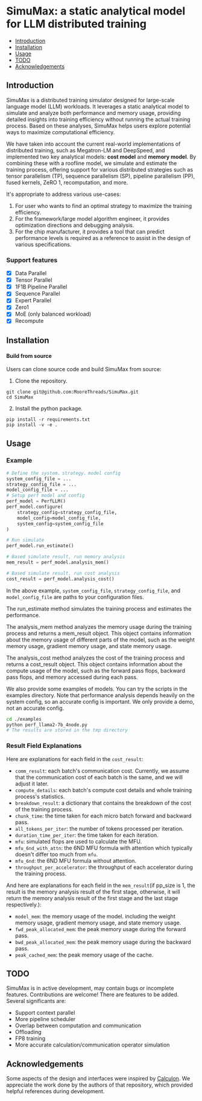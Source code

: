 # SimuMax: a static analytical model for LLM distributed training

* [Introduction](#introduction)
* [Installation](#installation)
* [Usage](#usage)
* [TODO](#todo)
* [Acknowledgements](#acknowledgements)

## Introduction
SimuMax is a distributed training simulator designed for large-scale language model (LLM) workloads. It leverages a static analytical model to simulate and analyze both performance and memory usage, providing detailed insights into training efficiency without running the actual training process. Based on these analyses, SimuMax helps users explore potential ways to maximize computational efficiency.

We have taken into account the current real-world implementations of distributed training, such as Megatron-LM and DeepSpeed, and implemented two key analytical models: **cost model** and **memory model**. By combining these with a roofline model, we simulate and estimate the training process, offering support for various distributed strategies such as tensor parallelism (TP), sequence parallelism (SP), pipeline parallelism (PP), fused kernels, ZeRO 1, recomputation, and more.

It's appropriate to address various use-cases:
1. For user who wants to find an optimal strategy to maximize the training efficiency.
2. For the framework/large model algorithm engineer, it provides optimization directions and debugging analysis.
3. For the chip manufacturer, it provides a tool that can predict performance levels is required as a reference to assist in the design of various specifications.



### Support features
- [x] Data Parallel
- [x] Tensor Parallel
- [x] 1F1B Pipeline Parallel
- [x] Sequence Parallel
- [x] Expert Parallel
- [x] Zero1
- [x] MoE (only balanced workload)
- [x] Recompute

## Installation
#### Build from source
Users can clone source code and build SimuMax from source:

1. Clone the repository.
```shell
git clone git@github.com:MooreThreads/SimuMax.git
cd SimuMax
```

2. Install the python package.
```shell
pip install -r requirements.txt
pip install -v -e .
```


## Usage

### Example
```python
# Define the system、strategy、model config
system_config_file = ...
strategy_config_file = ...
model_config_file = ...
# Setup perf model and config
perf_model = PerfLLM()
perf_model.configure(
    strategy_config=strategy_config_file, 
    model_config=model_config_file, 
    system_config=system_config_file
)

# Run simulate
perf_model.run_estimate()

# Based simulate result, run memory analysis
mem_result = perf_model.analysis_mem()

# Based simulate result, run cost analysis
cost_result = perf_model.analysis_cost()
```
In the above example, `system_config_file`, `strategy_config_file`, and `model_config_file` are paths to your configuration files.

The run_estimate method simulates the training process and estimates the performance.

The analysis_mem method analyzes the memory usage during the training process and returns a mem_result object. This object contains information about the memory usage of different parts of the model, such as the weight memory usage, gradient memory usage, and state memory usage.

The analysis_cost method analyzes the cost of the training process and returns a cost_result object. This object contains information about the compute usage of the model, such as the forward pass flops, backward pass flops, and memory accessed during each pass.

We also provide some examples of models. You can try the scripts in the examples directory. 
Note that performance analysis depends heavily on the system config, so an accurate config is important. We only provide a demo, not an accurate config.

```bash
cd ./examples
python perf_llama2-7b_4node.py
# The results are stored in the tmp directory
```


### Result Field Explanations
Here are explanations for each field in the `cost_result`:
- `comm_result`: each batch's communication cost. Currently, we assume that the communication cost of each batch is the same, and we will adjust it later.
- `compute_details`: each batch's compute cost details and whole training process's statistics.
- `breakdown_result`:  a dictionary that contains the breakdown of the cost of the training process.
- `chunk_time`: the time taken for each micro batch forward and backward pass.
- `all_tokens_per_iter`: the number of tokens processed per iteration.
- `duration_time_per_iter`: the time taken for each iteration.
- `mfu`:  simulated flops are used to calculate the MFU.
- `mfu_6nd_with_attn`: the 6ND MFU formula with attention which typically doesn't differ too much from `mfu`.
- `mfu_6nd`: the 6ND MFU formula without attention.
- `throughput_per_accelerator`: the throughput of each accelerator during the training process.

And here are explanations for each field in the `mem_result`(if pp_size is 1, the result is the memory analysis result of the first stage, otherwise, it will return the memory analysis result of the first stage and the last stage respectively.):
- `model_mem`: the memory usage of the model. including the weight memory usage, gradient memory usage, and state memory usage.
- `fwd_peak_allocated_mem`: the peak memory usage during the forward pass.
- `bwd_peak_allocated_mem`: the peak memory usage during the backward pass.
- `peak_cached_mem`: the peak memory usage of the cache.

## TODO
SimuMax is in active development, may contain bugs or incomplete features. Contributions are welcome!
There are features to be added. Several significants are:
- Support context parallel
- More pipeline scheduler
- Overlap between computation and communication
- Offloading
- FP8 training
- More accurate calculation/communication operator simulation

## Acknowledgements
Some aspects of the design and interfaces were inspired by [Calculon](https://github.com/calculon-ai/calculon). We appreciate the work done by the authors of that repository, which provided helpful references during development.